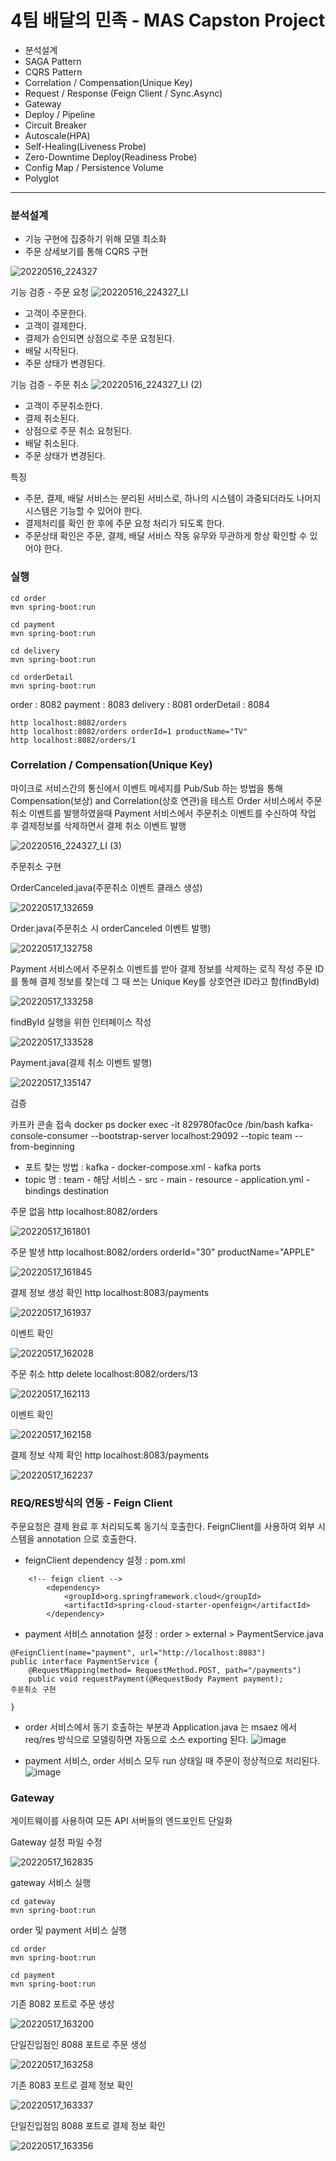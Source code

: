 # 4팀 배달의 민족 - MAS Capston Project

- 분석설계
- SAGA Pattern
- CQRS Pattern
- Correlation / Compensation(Unique Key)
- Request / Response (Feign Client / Sync.Async)
- Gateway
- Deploy / Pipeline
- Circuit Breaker
- Autoscale(HPA)
- Self-Healing(Liveness Probe)
- Zero-Downtime Deploy(Readiness Probe)
- Config Map / Persistence Volume
- Polyglot

---

### 분석설계
- 기능 구현에 집중하기 위해 모델 최소화
- 주문 상세보기를 통해 CQRS 구현

![20220516_224327](https://user-images.githubusercontent.com/25494054/168607817-35bc6c76-4763-4f82-8b68-cddafd15d713.png)

기능 검증 - 주문 요청
![20220516_224327_LI](https://user-images.githubusercontent.com/25494054/168608474-a89cd66c-bb35-47ff-acfa-a038dfb2aa45.jpg)
- 고객이 주문한다.
- 고객이 결제한다.
- 결제가 승인되면 상점으로 주문 요청된다.
- 배달 시작된다.
- 주문 상태가 변경된다.

기능 검증 - 주문 취소
![20220516_224327_LI (2)](https://user-images.githubusercontent.com/25494054/168608490-9e503939-9bd0-49cf-81b8-f5690bffe006.jpg)
- 고객이 주문취소한다.
- 결제 취소된다.
- 상점으로 주문 취소 요청된다.
- 배달 취소된다.
- 주문 상태가 변경된다.

특징
- 주문, 결제, 배달 서비스는 분리된 서비스로, 하나의 시스템이 과중되더라도 나머지 시스템은 기능할 수 있어야 한다. 
- 결제처리를 확인 한 후에 주문 요청 처리가 되도록 한다. 
- 주문상태 확인은 주문, 결제, 배달 서비스 작동 유무와 무관하게 항상 확인할 수 있어야 한다. 

### 실행
```
cd order
mvn spring-boot:run
```

```
cd payment
mvn spring-boot:run
```

```
cd delivery
mvn spring-boot:run
```

```
cd orderDetail
mvn spring-boot:run
```

order : 8082
payment : 8083
delivery : 8081
orderDetail : 8084

```
http localhost:8082/orders
http localhost:8082/orders orderId=1 productName="TV"
http localhost:8082/orders/1
```

### Correlation / Compensation(Unique Key)
마이크로 서비스간의 통신에서 이벤트 메세지를 Pub/Sub 하는 방법을 통해 Compensation(보상) and Correlation(상호 연관)을 테스트
Order 서비스에서 주문취소 이벤트를 발행하였을때 Payment 서비스에서 주문취소 이벤트를 수신하여 작업 후 결제정보를 삭제하면서 결제 취소 이벤트 발행

![20220516_224327_LI (3)](https://user-images.githubusercontent.com/25494054/168731668-4001f6fe-ef5d-4b4d-ba60-fb6c665d77a8.jpg)

주문취소 구현

OrderCanceled.java(주문취소 이벤트 클래스 생성)

![20220517_132659](https://user-images.githubusercontent.com/25494054/168728834-b8981f18-dbe8-450c-a016-54d6506ef289.png)

Order.java(주문취소 시 orderCanceled 이벤트 발행)

![20220517_132758](https://user-images.githubusercontent.com/25494054/168728936-2590a7ca-9fdd-4661-be83-56e2b533bf56.png)

Payment 서비스에서 주문취소 이벤트를 받아 결제 정보를 삭제하는 로직 작성
주문 ID를 통해 결제 정보를 찾는데 그 때 쓰는 Unique Key를 상호연관 ID라고 함(findById)

![20220517_133258](https://user-images.githubusercontent.com/25494054/168729559-46b8f484-b17a-4ad7-85d4-68d17ca943b3.png)

findById 실행을 위한 인터페이스 작성

![20220517_133528](https://user-images.githubusercontent.com/25494054/168729842-c557251b-0870-486e-a21a-824655ae064b.png)

Payment.java(결제 취소 이벤트 발행)

![20220517_135147](https://user-images.githubusercontent.com/25494054/168731738-181451c3-918d-49d9-8ccb-4ecf67a6e70e.png)


검증

카프카 콘솔 접속
docker ps
docker exec -it 829780fac0ce /bin/bash
kafka-console-consumer --bootstrap-server localhost:29092 --topic team --from-beginning
* 포트 찾는 방법 : kafka - docker-compose.xml - kafka ports
* topic 명 : team - 해당 서비스 - src - main - resource - application.yml - bindings destination

주문 없음
http localhost:8082/orders

![20220517_161801](https://user-images.githubusercontent.com/25494054/168753220-ba59b169-6c64-4722-b398-d4bbf96508cb.png)

주문 발생
http localhost:8082/orders orderId="30" productName="APPLE"

![20220517_161845](https://user-images.githubusercontent.com/25494054/168753330-d6f40837-8714-4c3d-98ed-0e30855359bb.png)

결제 정보 생성 확인
http localhost:8083/payments

![20220517_161937](https://user-images.githubusercontent.com/25494054/168753374-9effb1e4-b7ca-4382-acdf-aeb19c5e4e93.png)

이벤트 확인

![20220517_162028](https://user-images.githubusercontent.com/25494054/168753474-7422345e-de57-460a-9705-d05825c5160b.png)

주문 취소
http delete localhost:8082/orders/13

![20220517_162113](https://user-images.githubusercontent.com/25494054/168753516-4e23343d-adf6-47f0-a434-5afb92d26688.png)

이벤트 확인

![20220517_162158](https://user-images.githubusercontent.com/25494054/168753564-a0137f20-7b2e-4071-95be-8b96611303c8.png)

결제 정보 삭제 확인
http localhost:8083/payments

![20220517_162237](https://user-images.githubusercontent.com/25494054/168753603-a3579ccb-7546-4914-86b3-86cf85490e36.png)

### REQ/RES방식의 연동 - Feign Client
주문요청은 결제 완료 후 처리되도록 동기식 호출한다. FeignClient를 사용하여 외부 시스템을 annotation 으로 호출한다.

- feignClient dependency 설정 : pom.xml
```
    <!-- feign client -->
		<dependency>
			<groupId>org.springframework.cloud</groupId>
			<artifactId>spring-cloud-starter-openfeign</artifactId>
		</dependency>
```
- payment 서비스 annotation 설정 : order > external > PaymentService.java
```
@FeignClient(name="payment", url="http://localhost:8083")
public interface PaymentService {
    @RequestMapping(method= RequestMethod.POST, path="/payments")
    public void requestPayment(@RequestBody Payment payment);
주문취소 구현

}
```
- order 서비스에서 동기 호출하는 부분과 Application.java 는 msaez 에서 req/res 방식으로 모델링하면 자동으로 소스 exporting 된다.
![image](https://user-images.githubusercontent.com/29937411/168734691-d7f7555c-a0f8-4ba4-9fcc-f20b3d76bcb1.png)

- payment 서비스, order 서비스 모두 run 상태일 때 주문이 정상적으로 처리된다.
![image](https://user-images.githubusercontent.com/29937411/168734842-7b887a49-7cfb-4d88-a186-8bd0f3f2ff5d.png)

### Gateway
게이트웨이를 사용하여 모든 API 서버들의 엔드포인트 단일화

Gateway 설정 파일 수정

![20220517_162835](https://user-images.githubusercontent.com/25494054/168754278-cafa6a17-c025-46b5-96d0-0b2aac0596de.png)

gateway 서비스 실행
```
cd gateway
mvn spring-boot:run
```
order 및 payment 서비스 실행
```
cd order
mvn spring-boot:run
```
```
cd payment
mvn spring-boot:run
```

기존 8082 포트로 주문 생성

![20220517_163200](https://user-images.githubusercontent.com/25494054/168756842-890eccfa-e2b4-49c6-a6ce-8a7a45da0c25.png)

단일진입점인 8088 포트로 주문 생성

![20220517_163258](https://user-images.githubusercontent.com/25494054/168756876-ba5d1b8c-4ecc-4fad-8fac-67b87c85aa94.png)

기존 8083 포트로 결제 정보 확인

![20220517_163337](https://user-images.githubusercontent.com/25494054/168756940-88e4c12b-0c88-4b22-b5f5-1e8b941508c2.png)

단일진입점임 8088 포트로 결제 정보 확인

![20220517_163356](https://user-images.githubusercontent.com/25494054/168756968-5a32e303-e54a-4e91-a5d8-2211cc65a9c3.png)
